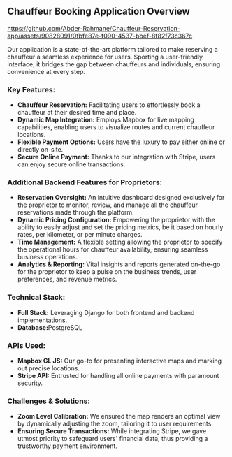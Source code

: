 <!DOCTYPE html>
<html lang="en">
<head>
    <meta charset="UTF-8">
    <meta name="viewport" content="width=device-width, initial-scale=1.0">
</head>
<body>

<h2>Chauffeur Booking Application Overview</h2>

https://github.com/Abder-Rahmane/Chauffeur-Reservation-app/assets/90828091/0fbfe87e-f090-4537-bbef-8f82f73c367c

<p>Our application is a state-of-the-art platform tailored to make reserving a chauffeur a seamless experience for users. Sporting a user-friendly interface, it bridges the gap between chauffeurs and individuals, ensuring convenience at every step.</p>

<h3>Key Features:</h3>
<ul>
    <li><strong>Chauffeur Reservation:</strong> Facilitating users to effortlessly book a chauffeur at their desired time and place.</li>
    <li><strong> Dynamic Map Integration:</strong> Employs Mapbox for live mapping capabilities, enabling users to visualize routes and current chauffeur locations.</li>
    <li><strong>Flexible Payment Options:</strong> Users have the luxury to pay either online or directly on-site.</li>
    <li><strong>Secure Online Payment:</strong> Thanks to our integration with Stripe, users can enjoy secure online transactions.</li>
</ul>

<h3> Additional Backend Features for Proprietors:</h3>
<ul>
    <li><strong>Reservation Oversight:</strong> An intuitive dashboard designed exclusively for the proprietor to monitor, review, and manage all the chauffeur reservations made through the platform.</li>
    <li><strong>Dynamic Pricing Configuration:</strong> Empowering the proprietor with the ability to easily adjust and set the pricing metrics, be it based on hourly rates, per kilometer, or per minute charges.</li>
    <li><strong>Time Management:</strong> A flexible setting allowing the proprietor to specify the operational hours for chauffeur availability, ensuring seamless business operations.</li>
    <li><strong> Analytics & Reporting:</strong> Vital insights and reports generated on-the-go for the proprietor to keep a pulse on the business trends, user preferences, and revenue metrics.</li>
</ul>

<h3> Technical Stack:</h3>
<ul>
    <li><strong>Full Stack:</strong> Leveraging Django for both frontend and backend implementations.</li>
    <li><strong>Database:</strong>PostgreSQL
        </li>
</ul>

<h3>APIs Used:</h3>
<ul>
    <li><strong>Mapbox GL JS:</strong> Our go-to for presenting interactive maps and marking out precise locations.</li>
    <li><strong>Stripe API:</strong> Entrusted for handling all online payments with paramount security.</li>
</ul>

<h3>Challenges & Solutions:</h3>
<ul>
    <li><strong>Zoom Level Calibration:</strong> We ensured the map renders an optimal view by dynamically adjusting the zoom, tailoring it to user requirements.</li>
    <li><strong>Ensuring Secure Transactions:</strong> While integrating Stripe, we gave utmost priority to safeguard users' financial data, thus providing a trustworthy payment environment.</li>
</ul>



</body>
</html>
